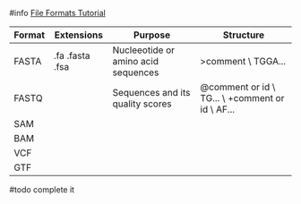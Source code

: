 #info [File Formats Tutorial](https://bioinformatics.uconn.edu/resources-and-events/tutorials-2/file-formats-tutorial/)

| Format | Extensions      | Purpose                             | Structure                                       |
| ------ | --------------- | ----------------------------------- | ----------------------------------------------- |
| FASTA  | .fa .fasta .fsa | Nucleeotide or amino acid sequences | >comment \ TGGA...                              |
| FASTQ  |                 | Sequences and its quality scores    | @comment or id \ TG... \ +comment or id \ AF... |
| SAM    |                 |                                     |                                                 |
| BAM    |                 |                                     |                                                 |
| VCF    |                 |                                     |                                                 |
| GTF    |                 |                                     |                                                 |

#todo complete it

